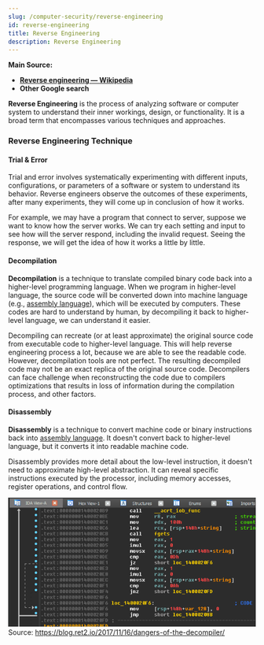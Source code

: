 ```yaml
---
slug: /computer-security/reverse-engineering
id: reverse-engineering
title: Reverse Engineering
description: Reverse Engineering
---
```


**Main Source:**

- **[Reverse engineering — Wikipedia](https://en.wikipedia.org/wiki/Reverse_engineering)**
- **Other Google search**

**Reverse Engineering** is the process of analyzing software or computer system to understand their inner workings, design, or functionality. It is a broad term that encompasses various techniques and approaches.

### Reverse Engineering Technique

#### Trial & Error

Trial and error involves systematically experimenting with different inputs, configurations, or parameters of a software or system to understand its behavior. Reverse engineers observe the outcomes of these experiments, after many experiments, they will come up in conclusion of how it works.

For example, we may have a program that connect to server, suppose we want to know how the server works. We can try each setting and input to see how will the server respond, including the invalid request. Seeing the response, we will get the idea of how it works a little by little.

#### Decompilation

**Decompilation** is a technique to translate compiled binary code back into a higher-level programming language. When we program in higher-level language, the source code will be converted down into machine language (e.g., [assembly language](/computer-organization-and-architecture/assembly-language)), which will be executed by computers. These codes are hard to understand by human, by decompiling it back to higher-level language, we can understand it easier.

Decompiling can recreate (or at least approximate) the original source code from executable code to higher-level language. This will help reverse engineering process a lot, because we are able to see the readable code. However, decompilation tools are not perfect. The resulting decompiled code may not be an exact replica of the original source code. Decompilers can face challenge when reconstructing the code due to compilers optimizations that results in loss of information during the compilation process, and other factors.

#### Disassembly

**Disassembly** is a technique to convert machine code or binary instructions back into [assembly language](/computer-organization-and-architecture/assembly-language). It doesn't convert back to higher-level language, but it converts it into readable machine code.

Disassembly provides more detail about the low-level instruction, it doesn't need to approximate high-level abstraction. It can reveal specific instructions executed by the processor, including memory accesses, register operations, and control flow.

![Disassembling a code](./disassembly.png)  
Source: https://blog.ret2.io/2017/11/16/dangers-of-the-decompiler/
